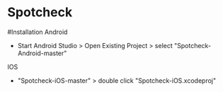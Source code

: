 # Spotcheck 

#Installation
Android
- Start Android Studio > Open Existing Project > select "Spotcheck-Android-master"

IOS
- "Spotcheck-iOS-master" > double click "Spotcheck-iOS.xcodeproj"


